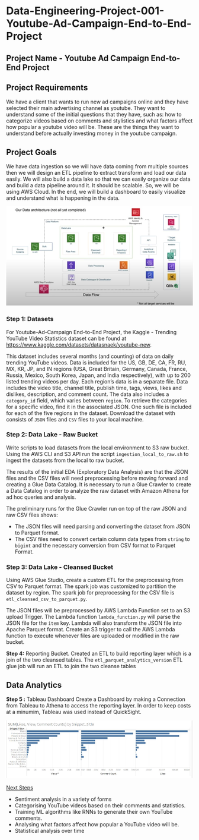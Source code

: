 # Data-Engineering-Project-001-Youtube-Ad-Campaign-End-to-End-Project

## Project Name - Youtube Ad Campaign End-to-End Project

## Project Requirements

We have a client that wants to run new ad campaigns online and they have selected their main advertising channel as youtube. They want to understand some of the initial questions that they have, such as: how to categorize videos based on comments and stylistics and what factors affect how popular a youtube video will be. These are the things they want to understand before actually investing money in the youtube campaign. 


## Project Goals

We have data ingestion so we will have data coming from multiple sources then we will design an ETL pipeline to extract transform and load our data easily. We will also build a data lake so that we can easily organize our data and build a data pipeline around it. It should be scalable. So, we will be using AWS Cloud. In the end, we will build a dashboard to easily visualize and understand what is happening in the data. 

![ProjectArchitecture](img/youtubeAdCampaignArchitecture.jpg)


### Step 1: Datasets

For Youtube-Ad-Campaign End-to-End Project, the Kaggle - Trending YouTube Video Statistics dataset can be found at https://www.kaggle.com/datasets/datasnaek/youtube-new. 

This dataset includes several months (and counting) of data on daily trending YouTube videos. Data is included for the US, GB, DE, CA, FR, RU, MX, KR, JP, and IN regions (USA, Great Britain, Germany, Canada, France, Russia, Mexico, South Korea, Japan, and India respectively), with up to 200 listed trending videos per day.
Each region’s data is in a separate file. Data includes the video title, channel title, publish time, tags, views, likes and dislikes, description, and comment count.
The data also includes a `category_id` field, which varies between `region`. To retrieve the categories for a specific video, find it in the associated JSON. One such file is included for each of the five regions in the dataset.
Download the dataset with consists of `JSON` files and `CSV` files to your local machine.



### Step 2: Data Lake - Raw Bucket

Write scripts to load datasets from the local environment to S3 raw bucket. Using the AWS CLI and S3 API run the script `ingestion_local_to_raw.sh` to ingest the datasets from the local to raw bucket. 

The results of the initial EDA (Exploratory Data Analysis) are that the JSON files and the CSV files will need preprocessing before moving forward and creating a Glue Data Catalog. It is necessary to run a Glue Crawler to create a Data Catalog in order to analyze the raw dataset with Amazon Athena for ad hoc queries and analysis. 

The preliminary runs for the Glue Crawler run on top of the raw JSON and  raw CSV files shows:    

* The JSON files will need parsing and converting the dataset from JSON to Parquet format. 
* The CSV files need to convert certain column data types from `string` to `bigint` and the necessary conversion from CSV format to Parquet Format.



### Step 3: Data Lake - Cleansed Bucket

Using AWS Glue Studio, create a custom ETL for the preprocessing from CSV to Parquet format. The spark job was customized to partition the dataset by region. The spark job for preprocessing for the CSV file is  `etl_cleansed_csv_to_parquet.py`.

The JSON files will be preprocessed by AWS Lambda Function set to an S3 upload Trigger. The Lambda function `lambda_function.py` will parse the JSON file for the `item` key. Lambda will also transform the JSON file into Apache Parquet format. Create an S3 trigger to call the AWS Lambda function to execute whenever files are uploaded or modified in the raw bucket. 


**Step 4:** Reporting Bucket.
Created an ETL to build reporting layer which is a join of the two cleansed tables.  The `etl_parquet_analytics_version` ETL glue job will run an ETL to join the two cleanse tables 


## Data Analytics

**Step 5 :** Tableau Dashboard
Create a Dashboard by making a Connection from Tableau to Athena to access the reporting layer. In order to keep costs at a minumim, Tableau was used instead of QuickSight.

![ProjectAnalyticsReport](img/youtubeAdCampaignFinalAnalytics.jpg)


<u>Next Steps</u>

* Sentiment analysis in a variety of forms
* Categorising YouTube videos based on their comments and statistics.
* Training ML algorithms like RNNs to generate their own YouTube comments.
* Analysing what factors affect how popular a YouTube video will be.
* Statistical analysis over time